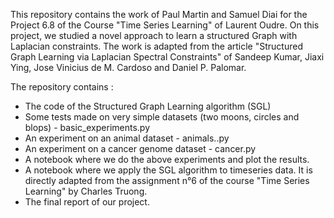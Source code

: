 This repository contains the work of Paul Martin and Samuel Diai for the Project 6.8 of the Course "Time Series Learning" of Laurent Oudre.
On this project, we studied a novel approach to learn a structured Graph with Laplacian constraints.
The work is adapted from the article "Structured Graph Learning via Laplacian Spectral
Constraints" of Sandeep Kumar, Jiaxi Ying, Jose Vinicius de M. Cardoso and Daniel P. Palomar.

The repository contains : 
* The code of the Structured Graph Learning algorithm (SGL)
* Some tests made on very simple datasets (two moons, circles and blops) - basic_experiments.py
* An experiment on an animal dataset - animals..py
* An experiment on a cancer genome dataset - cancer.py
* A notebook where we do the above experiments and plot the results.
* A notebook where we apply the SGL algorithm to timeseries data. It is directly adapted from the assignment n°6 of the course "Time Series Learning" by Charles Truong.
* The final report of our project.
